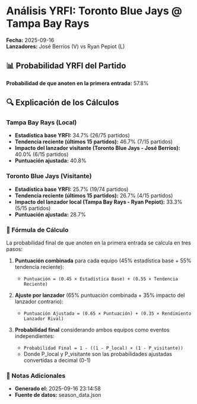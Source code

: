 # Análisis YRFI: Toronto Blue Jays @ Tampa Bay Rays

**Fecha:** 2025-09-16  
**Lanzadores:** José Berríos (V) vs Ryan Pepiot (L)

## 📊 Probabilidad YRFI del Partido

**Probabilidad de que anoten en la primera entrada:** 57.8%

## 🔍 Explicación de los Cálculos

### Tampa Bay Rays (Local)
- **Estadística base YRFI:** 34.7% (26/75 partidos)
- **Tendencia reciente (últimos 15 partidos):** 46.7% (7/15 partidos)
- **Impacto del lanzador visitante (Toronto Blue Jays - José Berríos):** 40.0% (6/15 partidos)
- **Puntuación ajustada:** 40.8%

### Toronto Blue Jays (Visitante)
- **Estadística base YRFI:** 25.7% (19/74 partidos)
- **Tendencia reciente (últimos 15 partidos):** 26.7% (4/15 partidos)
- **Impacto del lanzador local (Tampa Bay Rays - Ryan Pepiot):** 33.3% (5/15 partidos)
- **Puntuación ajustada:** 28.7%

### 📝 Fórmula de Cálculo

La probabilidad final de que anoten en la primera entrada se calcula en tres pasos:

1. **Puntuación combinada** para cada equipo (45% estadística base + 55% tendencia reciente):
   - `Puntuación = (0.45 × Estadística Base) + (0.55 × Tendencia Reciente)`

2. **Ajuste por lanzador** (65% puntuación combinada + 35% impacto del lanzador contrario):
   - `Puntuación Ajustada = (0.65 × Puntuación) + (0.35 × Rendimiento Lanzador Rival)`

3. **Probabilidad final** considerando ambos equipos como eventos independientes:
   - `Probabilidad Final = 1 - ((1 - P_local) × (1 - P_visitante))`
   - Donde P_local y P_visitante son las probabilidades ajustadas convertidas a decimal (0-1)

### 📌 Notas Adicionales

- **Generado el:** 2025-09-16 23:14:58
- **Fuente de datos:** season_data.json
